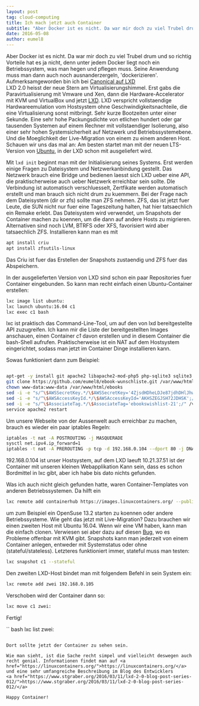 ```yaml
---
layout: post
tag: cloud-computing
title: Ich mach jetzt auch Container
subtitle: "Aber Docker ist es nicht. Da war mir doch zu viel Trubel drum und so richtig Vorteile hat es ja nicht, denn unter jedem Docker liegt noch ein Betriebssystem, was man hegen und pflegen muss. Seine Anwendung muss man dann auch noch ausnanderzergeln"
date: 2016-05-08
author: eumel8
---
```


Aber Docker ist es nicht. Da war mir doch zu viel Trubel drum und so richtig Vorteile hat es ja nicht, denn unter jedem Docker liegt noch ein Betriebssystem, was man hegen und pflegen muss. Seine Anwendung muss man dann auch noch ausnanderzergeln, 'dockerizieren'. Aufmerksamgeworden bin ich bei <a href="https://www.youtube.com/watch?feature=player_embedded&v=lM2wwYDLB2M">Canonical auf LXD</a>
<br/>
LXD 2.0 heisst der neue Stern am Virtualisierungshimmel. Erst gabs die Paravirtualisierung mit Vmware und Xen, dann die Hardware-Accelerator mit KVM und VirtualBox und jetzt <a href="http://www.ubuntu.com/cloud/lxd">LXD</a>. LXD verspricht vollstaendige Hardwareemulation vom Hostsystem ohne Geschwindigkeitsnachteile, die eine Virtualisierung sonst mitbringt. Sehr kurze Bootzeiten unter einer Sekunde. Eine sehr hohe Packungsdichte von etlichen hundert oder gar tausenden Systemen auf einem Rechner mit vollstaendiger Isolierung, also einer sehr hohen Systemsicherheit auf Netzwerk und Betriebssystemebene. Und die Moeglichkeit der Live-Migration von einem zu einem anderen Host.
Schauen wir uns das mal an:
Am besten startet man mit der neuen LTS-Version von <a href="http://releases.ubuntu.com/16.04/">Ubuntu</a>, in der LXD schon mit ausgeliefert wird.

Mit `lxd init` beginnt man mit der Initialisierung seines Systems. Erst werden einige Fragen zu Dateisystem und Netzwerkanbindung gestellt. Das Netzwerk brauch eine Bridge und bedienen laesst sich LXD ueber eine API, die praktischerweise auch ueber Netzwerk erreichbar sein sollte. DIe Verbindung ist automatisch verschluesselt, Zertfikate werden automatisch erstellt und man brauch sich nicht drum zu kuemmern. Bei der Frage nach dem Dateisystem (dir or zfs) sollte man ZFS nehmen. ZFS, das ist jetzt fuer Leute, die SUN nicht nur fuer eine Tageszeitung halten, hat hier tatsaechlich ein Remake erlebt. Das Dateisystem wird verwendet, um Snapshots der Container machen zu koennen, um die dann auf andere Hosts zu migrieren. Alternativen sind noch LVM, BTRFS oder XFS, favorisiert wird aber tatsaechlich ZFS. Installieren kann man es mit

```bash
apt install criu
apt install zfsutils-linux
```

Das Criu ist fuer das Erstellen der Snapshots zustaendig und ZFS fuer das Abspeichern.

In der ausgelieferten Version von LXD sind schon ein paar Repositories fuer Container eingebunden. So kann man recht einfach einen Ubuntu-Container erstellen:

```bash
lxc image list ubuntu:
lxc launch ubuntu:16.04 c1
lxc exec c1 bash
```

lxc ist praktisch das Command-Line-Tool, um auf den von lxd bereitgestellte API zuzugreifen. Ich kann mir die Liste der bereitgestellten Images anschauen, einen Container <em>c1</em> davon erstellen und in diesem Container die bash-Shell aufrufen.
Praktischerweise ist ein NAT auf dem Hostsystem eingerichtet, sodass man jetzt im Container Dinge installieren kann. 

Sowas funktioniert dann zum Beispiel:

```bash

apt-get -y install git apache2 libapache2-mod-php5 php-sqlite3 sqlite3 php-xml
git clone https://github.com/eumel8/ebook-wunschliste.git /var/www/html/ebooks
chown www-data:www-data /var/www/html/ebooks
sed -i -e "s/^\$AWSSecretKey.*/\$AWSSecretKey='4ZjsdHDheLDJe87jdhDHlJhwksjshe2DDhw98';/" /var/www/html/ebooks/index.php
sed -i -e "s/^\$AWSAccessKeyId.*/\$AWSAccessKeyId='AKHSZEGJSH72JDHSK';/" /var/www/html/ebooks/index.php
sed -i -e "s/^\$AssociateTag.*/\$AssociateTag='ebookswishlist-21';/" /var/www/html/ebooks/index.php
service apache2 restart
```

Um unsere Webseite von der Aussenwelt auch erreichbar zu machen, brauch es wieder ein paar iptables Regeln:

```bash
iptables -t nat -A POSTROUTING -j MASQUERADE
sysctl net.ipv4.ip_forward=1
iptables -t nat -A PREROUTING -p tcp -d 192.168.0.104 --dport 80 -j DNAT --to-destination 10.21.37.51:80
```

192.168.0.104 ist unser Hostsystem, auf dem LXD laeuft
10.21.37.51 ist der Container mit unseren kleinen Webapplikation
Kann sein, dass es schon Bordmittel in lxc gibt, aber ich habe bis dato nichts gefunden.

Was ich auch nicht gleich gefunden hatte, waren Container-Templates von anderen Betriebssystemen. Da hilft ein

```bash
lxc remote add containerhub https://images.linuxcontainers.org/ --public
```

um zum Beispiel ein OpenSuse 13.2 starten zu koennen oder andere Betriebssysteme.
Wie geht das jetzt mit Live-Migration? Dazu brauchen wir einen zweiten Host mit Ubuntu 16.04. Wenn wir eine VM haben, kann man die einfach clonen. Verwiesen sei aber dazu auf diesen <a href="https://bugs.launchpad.net/ubuntu/+source/lxc/+bug/1581818">Bug</a>, wo es Probleme offenbar mit KVM gibt. 
Snapshots kann man jederzeit von einem Container anlegen, entweder mit Systemstatus oder ohne (stateful/stateless). Letzteres funktioniert immer, stateful muss man testen:

```bash
lxc snapshot c1 --stateful
```

Den zweiten LXD-Host bindet man mit folgendem Befehl in sein System ein:

```bash
lxc remote add zwei 192.168.0.105
```

Verschoben wird der Container dann so:

```bash
lxc move c1 zwei:
````

Fertig! 

`` bash
lxc list zwei:
```

Dort sollte jetzt der Container zu sehen sein.

Wie man sieht, ist die Sache recht simpel und vielleicht deswegen auch recht genial. Informationen findet man auf <a href="https://linuxcontainers.org/">https://linuxcontainers.org/</a> und eine sehr umfangreiche Beschreibung im Blog des Entwicklers
<a href="https://www.stgraber.org/2016/03/11/lxd-2-0-blog-post-series-012/">https://www.stgraber.org/2016/03/11/lxd-2-0-blog-post-series-012/</a>

Happy Container!
